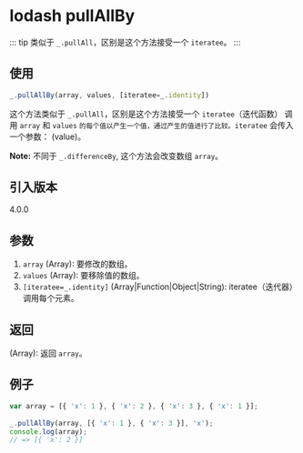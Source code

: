 # lodash pullAllBy

::: tip
类似于 `_.pullAll`，区别是这个方法接受一个 `iteratee`。
:::

## 使用

```javascript
_.pullAllBy(array, values, [iteratee=_.identity])
```

这个方法类似于 `_.pullAll`，区别是这个方法接受一个 `iteratee`（迭代函数） 调用 `array` 和 `values` `的每个值以产生一个值，通过产生的值进行了比较。iteratee` 会传入一个参数： (value)。

**Note:** 不同于 `_.differenceBy`, 这个方法会改变数组 `array`。

## 引入版本

4.0.0

## 参数

1. `array` (Array): 要修改的数组。
2. `values` (Array): 要移除值的数组。
3. `[iteratee=_.identity]` (Array|Function|Object|String): iteratee（迭代器）调用每个元素。

## 返回

(Array): 返回 `array`。

## 例子

```javascript
var array = [{ 'x': 1 }, { 'x': 2 }, { 'x': 3 }, { 'x': 1 }];
 
_.pullAllBy(array, [{ 'x': 1 }, { 'x': 3 }], 'x');
console.log(array);
// => [{ 'x': 2 }]
```
